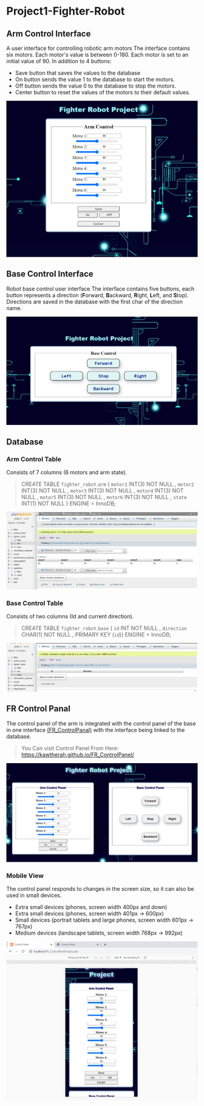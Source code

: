 # Project1-Fighter-Robot

## Arm Control Interface
A user interface for controlling robotic arm motors
The interface contains six motors. Each motor's value is between 0-180. Each motor is set to an initial value of 90. In addition to 4 buttons:
* Save button that saves the values to the database
* On button sends the value 1 to the database to start the motors.
* Off button sends the value 0 to the database to stop the motors.
* Center button to reset the values of the motors to their default values.

![alt text](https://github.com/KawtherAH/Project1-Fighter-Robot/blob/main/arm%20control%20Pg.png?raw=true)

## Base Control Interface
Robot base control user interface
The interface contains five buttons, each button represents a direction (**F**orward, **B**ackward, **R**ight, **L**eft, and **S**top). Directions are saved in the database with the first char of the direction name.

![alt text](https://github.com/KawtherAH/Project1-Fighter-Robot/blob/main/base%20control%20Pg.png?raw=true)

## Database
### Arm Control Table
Consists of 7 columns (6 motors and arm state).
> CREATE TABLE `fighter_robot`.`arm` ( `motor1` INT(3) NOT NULL , `motor2` INT(3) NOT NULL , `motor3` INT(3) NOT NULL , `motor4` INT(3) NOT NULL , `motor5` INT(3) NOT NULL , `motor6` INT(3) NOT NULL , `state` INT(1) NOT NULL ) ENGINE = InnoDB;
> 
![alt text](https://github.com/KawtherAH/Project1-Fighter-Robot/blob/main/arm%20Table.png?raw=true)

### Base Control Table
Consists of two columns (Id and current direction).
> CREATE TABLE `fighter_robot`.`base` ( `id` INT NOT NULL , `direction` CHAR(1) NOT NULL , PRIMARY KEY (`id`)) ENGINE = InnoDB;

![alt text](https://github.com/KawtherAH/Project1-Fighter-Robot/blob/main/base%20Table.png?raw=true)

## FR Control Panal
The control panel of the arm is integrated with the control panel of the base in one interface [(FR_ControlPanal)](https://github.com/KawtherAH/Project1-Fighter-Robot/tree/main/FR_ControlPanel) with the interface being linked to the database.
> You Can visit Control Panel From Here: https://kawtherah.github.io/FR_ControlPanel/

![alt text](https://github.com/KawtherAH/Project1-Fighter-Robot/blob/main/ControlPanel.png?raw=true)

### Mobile View
The control panel responds to changes in the screen size, so it can also be used in small devices.
* Extra small devices (phones, screen width 400px and down)
* Extra small devices (phones, screen width 401px -> 600px)
* Small devices (portrait tablets and large phones, screen width 601px -> 767px)
* Medium devices (landscape tablets, screen width 768px -> 992px)

![alt text](https://github.com/KawtherAH/Project1-Fighter-Robot/blob/main/MobileView.png?raw=true)

 
